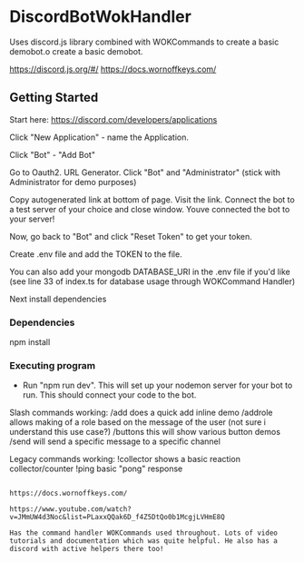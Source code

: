 # DiscordBotWokHandler

Uses discord.js library combined with WOKCommands to create a basic demobot.o create a basic demobot.

https://discord.js.org/#/
https://docs.wornoffkeys.com/

## Getting Started

Start here: https://discord.com/developers/applications

Click "New Application" - name the Application.

Click "Bot" - "Add Bot"

Go to Oauth2. URL Generator. Click "Bot" and "Administrator" (stick with Administrator for demo purposes)

Copy autogenerated link at bottom of page. Visit the link. Connect the bot to a test server of your choice and close window. Youve connected the bot to your server!

Now, go back to "Bot" and click "Reset Token" to get your token.

Create .env file and add the TOKEN to the file.

You can also add your mongodb DATABASE_URI in the .env file if you'd like (see line 33 of index.ts for database usage through WOKCommand Handler)

Next install dependencies

### Dependencies

npm install

### Executing program

-   Run "npm run dev". This will set up your nodemon server for your bot to run. This should connect your code to the bot.

Slash commands working:
/add does a quick add inline demo
/addrole allows making of a role based on the message of the user (not sure i understand this use case?)
/buttons this will show various button demos
/send will send a specific message to a specific channel

Legacy commands working:
!collector shows a basic reaction collector/counter
!ping basic "pong" response

```

https://docs.wornoffkeys.com/

https://www.youtube.com/watch?v=JMmUW4d3Noc&list=PLaxxQQak6D_f4Z5DtQo0b1McgjLVHmE8Q

Has the command handler WOKCommands used throughout. Lots of video tutorials and documentation which was quite helpful. He also has a discord with active helpers there too!
```
